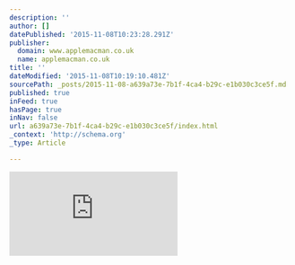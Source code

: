 ```yaml
---
description: ''
author: []
datePublished: '2015-11-08T10:23:28.291Z'
publisher:
  domain: www.applemacman.co.uk
  name: applemacman.co.uk
title: ''
dateModified: '2015-11-08T10:19:10.481Z'
sourcePath: _posts/2015-11-08-a639a73e-7b1f-4ca4-b29c-e1b030c3ce5f.md
published: true
inFeed: true
hasPage: true
inNav: false
url: a639a73e-7b1f-4ca4-b29c-e1b030c3ce5f/index.html
_context: 'http://schema.org'
_type: Article

---
```

![](http://www.applemacman.co.uk/home/wp-content/themes/vulcan/timthumb.php?src=http://www.applemacman.co.uk/home/wp-content/uploads/2015/02/Apple-Mac-Home-Service.jpg&h=280&w=936&zc=1)
